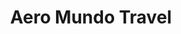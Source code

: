 ---
title: "Aero Mundo Travel"
url: /santa-cruz-de-la-sierra/aero-mundo-travel/
shop: agencia de viajes
---